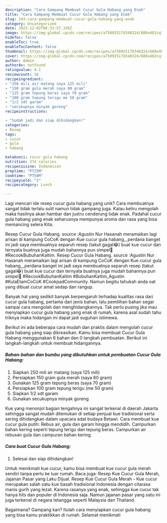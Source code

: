 ```yaml
---
description: "Cara Gampang Membuat Cucur Gula Habang yang Enak"
title: "Cara Gampang Membuat Cucur Gula Habang yang Enak"
slug: 243-cara-gampang-membuat-cucur-gula-habang-yang-enak
category: Uncategorized
date: 2022-12-02T06:33:57.336Z
image: https://img-global.cpcdn.com/recipes/a750925178348324/680x482cq70/cucur-gula-habang-foto-resep-utama.jpg
hideToc: false
enableToc: true
enableTocContent: false
thumbnail: https://img-global.cpcdn.com/recipes/a750925178348324/680x482cq70/cucur-gula-habang-foto-resep-utama.jpg
cover: https://img-global.cpcdn.com/recipes/a750925178348324/680x482cq70/cucur-gula-habang-foto-resep-utama.jpg
author: Admin
authorAv: notfound
ratingvalue: 4.1
reviewcount: 16
recipeingredient:
- "250 mili air matang saya 125 mili"
- "150 gram gula merah saya 80 gram"
- "125 gram tepung beras saya 70 gram"
- "100 gram tepung terigu me 50 gram"
- "1/2 sdt garam"
- "secukupnya minyak goreng"
recipeinstructions:

- "Sudah jadi dan siap dihidangkan!"
categories:
- Resep
tags:
- cucur
- gula
- habang

katakunci: cucur gula habang 
nutrition: 274 calories
recipecuisine: Indonesian
preptime: "PT25M"
cooktime: "PT58M"
recipeyield: "2"
recipecategory: Lunch

---
```





Lagi mencari ide resep cucur gula habang yang unik? Cara membuatnya sangat tidak terlalu sulit namun tidak gampang juga. Kalau keliru mengolah maka hasilnya akan hambar dan justru cenderung tidak enak. Padahal cucur gula habang yang enak seharusnya mempunyai aroma dan rasa yang bisa memancing selera Kita.





Resep Cucur Gula Habang. source :Agustin Nur Hasanah meramaikan lagi arisan di kampung CoCoK dengan Kue cucur gula habang,,,perdana banget ini jadi saya membuatnya separuh resep (takut gagal😂) buat kue cucur dan ternyata buatnya juga mudah bahannya pun simpel🤗 #RecookBubuhanKaltim. Resep Cucur Gula Habang. source :Agustin Nur Hasanah meramaikan lagi arisan di kampung CoCoK dengan Kue cucur gula habang,,,perdana banget ini jadi saya membuatnya separuh resep (takut gagal😂) buat kue cucur dan ternyata buatnya juga mudah bahannya pun simpel🤗 #RecookBubuhanKaltim #BubuhanKaltim_Agustin #KulaEtamCoCoK #CookpadCommunity. Namun begitu tahukah anda oat yang dibuat cucur amat sedap dan rangup.

Banyak hal yang sedikit banyak berpengaruh terhadap kualitas rasa dari cucur gula habang, pertama dari jenis bahan, lalu pemilihan bahan segar sampai cara mengolah dan menghidangkannya. Tak perlu pusing jika mau menyiapkan cucur gula habang yang enak di rumah, karena asal sudah tahu triknya maka hidangan ini dapat jadi suguhan istimewa.






Berikut ini ada beberapa cara mudah dan praktis dalam mengolah cucur gula habang yang siap dikreasikan. Kamu bisa membuat Cucur Gula Habang menggunakan 6 bahan dan 0 langkah pembuatan. Berikut ini langkah-langkah untuk membuat hidangannya.

<!--inarticleads1-->

##### Bahan-bahan dan bumbu yang dibutuhkan untuk pembuatan Cucur Gula Habang:

1. Siapkan 250 mili air matang (saya 125 mili)
1. Persiapkan 150 gram gula merah (saya 80 gram)
1. Gunakan 125 gram tepung beras (saya 70 gram)
1. Persiapkan 100 gram tepung terigu (me 50 gram)
1. Siapkan 1/2 sdt garam
1. Gunakan secukupnya minyak goreng


Kue yang menonjol bagian tengahnya ini sangat terkenal di daerah Jakarta sehingga sangat mudah ditemukan di setiap penjual kue tradisional serta sering dihidangkan dalam upacara adat budaya Betawi. Cara membuat kue cucur gula putih: Rebus air, gula dan garam hingga mendidih. Campurkan bahan kering seperti tepung terigu dan tepung beras. Campurkan air rebusan gula dan campuran bahan kering. 

<!--inarticleads2-->

##### Cara buat Cucur Gula Habang:


1. Selesai dan siap dihidangkan!

Untuk menikmati kue cucur, kamu bisa membuat kue cucur gula merah sendiri tanpa perlu ke luar rumah. Baca juga: Resep Kue Cucur Gula Merah, Jajanan Pasar yang Laku Dijual. Resep Kue Cucur Gula Merah - Kue cucur merupakan salah satu kue basah tradisional Indonesia dengan citarasa manis gurih yang lezat. Karena rasanya yang enak, sehingga kue cucur tak hanya hits dan populer di Indonesia saja. Namun jajanan pasar yang satu ini juga terkenal di negara tetangga seperti Malaysia dan Thailand. 

Bagaimana? Gampang kan? Itulah cara menyiapkan cucur gula habang yang bisa kamu praktikkan di rumah. Selamat menikmati
